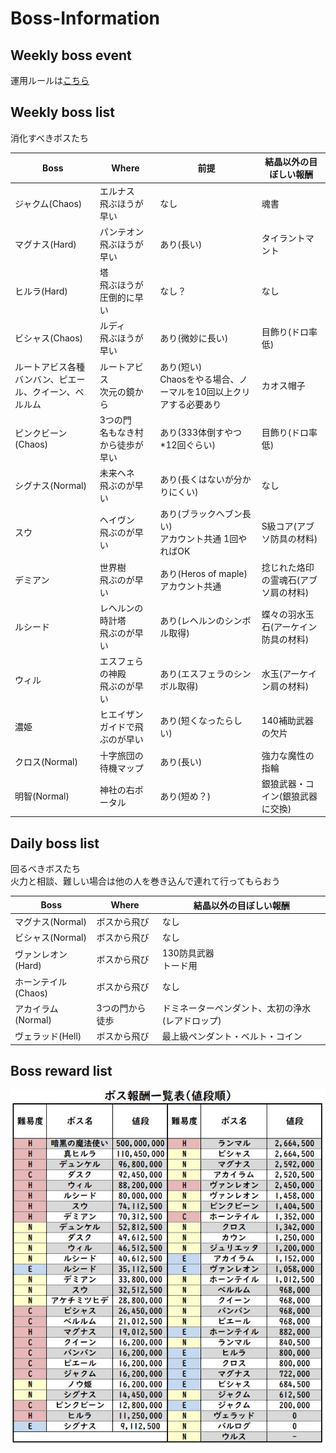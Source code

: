 # Boss-Information

## Weekly boss event

運用ルールは[こちら](/docs/boss/weekly_boss_event.md)

## Weekly boss list

消化すべきボスたち

| Boss | Where | 前提 | 結晶以外の目ぼしい報酬 |
| --- | --- | --- | --- |
| ジャクム(Chaos) | エルナス<br> 飛ぶほうが早い | なし | 魂書 |
| マグナス(Hard) | パンテオン<br> 飛ぶほうが早い | あり(長い) | タイラントマント |
| ヒルラ(Hard) | 塔<br> 飛ぶほうが圧倒的に早い | なし？ | なし |
| ビシャス(Chaos) | ルディ<br> 飛ぶほうが早い | あり(微妙に長い) | 目飾り(ドロ率低) |
| ルートアビス各種<br> バンバン、ピエール、クイーン、ベルルム | ルートアビス<br> 次元の鏡から | あり(短い)<br> Chaosをやる場合、ノーマルを10回以上クリアする必要あり | カオス帽子 |
| ピンクビーン(Chaos) | 3つの門<br> 名もなき村から徒歩が早い | あり(333体倒すやつ*12回ぐらい) | 目飾り(ドロ率低) |
| シグナス(Normal) | 未来ヘネ<br> 飛ぶのが早い | あり(長くはないが分かりにくい) | なし |
| スウ | ヘイヴン<br> 飛ぶのが早い | あり(ブラックヘブン長い)<br> アカウント共通 1回やればOK | S級コア(アブソ防具の材料) |
| デミアン | 世界樹<br> 飛ぶのが早い | あり(Heros of maple)<br> アカウント共通 | 捻じれた烙印の霊魂石(アブソ肩の材料) |
| ルシード | レヘルンの時計塔<br> 飛ぶのが早い | あり(レヘルンのシンボル取得) | 蝶々の羽水玉石(アーケイン防具の材料) |
| ウィル | エスフェらの神殿<br> 飛ぶのが早い | あり(エスフェラのシンボル取得) | 水玉(アーケイン肩の材料) |
| 濃姫 | ヒエイザン<br> ガイドで飛ぶのが早い | あり(短くなったらしい) | 140補助武器の欠片 |
| クロス(Normal) | 十字旅団の待機マップ | あり(長い) | 強力な魔性の指輪 |
| 明智(Normal) | 神社の右ポータル | あり(短め？) | 銀狼武器・コイン(銀狼武器に交換) |

## Daily boss list

回るべきボスたち\
火力と相談、難しい場合は他の人を巻き込んで連れて行ってもらおう

| Boss | Where | 結晶以外の目ぼしい報酬 |
| --- | --- | --- |
| マグナス(Normal) | ボスから飛び | なし |
| ビシャス(Normal) | ボスから飛び | なし |
| ヴァンレオン(Hard) | ボスから飛び | 130防具武器<br> トード用 |
| ホーンテイル(Chaos) | ボスから飛び | なし |
| アカイラム(Normal) | 3つの門から徒歩 | ドミネーターペンダント、太初の浄水(レアドロップ) |
| ヴェラッド(Hell) | ボスから飛び | 最上級ペンダント・ベルト・コイン |

## Boss reward list

![早見表](/docs/boss/boss_reward.png)
